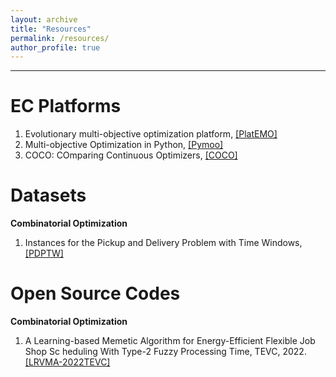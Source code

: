 ```yaml
---
layout: archive
title: "Resources"
permalink: /resources/
author_profile: true
---
```


---

EC Platforms
=====
<ol>
<li>Evolutionary multi-objective optimization platform, <a href="https://github.com/BIMK/PlatEMO"> [PlatEMO] </a></li>
<li>Multi-objective Optimization in Python, <a href="https://pymoo.org/problems/many/wfg.html"> [Pymoo] </a></li>
<li>COCO: COmparing Continuous Optimizers, <a href="https://numbbo.github.io/coco/"> [COCO]</a></li>
</ol>

Datasets
=====
**Combinatorial Optimization**
<ol>
<li>Instances for the Pickup and Delivery Problem with Time Windows, <a href="https://github.com/tomsong00/pdptw-instances"> [PDPTW] </a></li>

</ol>

Open Source Codes
=====
**Combinatorial Optimization**
<ol>
<li>A Learning-based Memetic Algorithm for Energy-Efficient Flexible Job Shop Sc heduling With Type-2 Fuzzy Processing Time, TEVC, 2022. <a href="https://github.com/CUGLiRui/CUGLiRui.github.io/blob/main/Code/LRVMA-mat.rar"> [LRVMA-2022TEVC] </a></li>

</ol>
